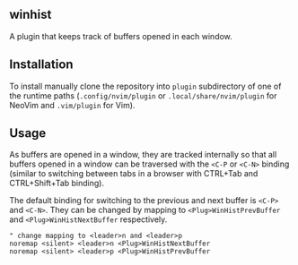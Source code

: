 ## winhist

A plugin that keeps track of buffers opened in each window.

## Installation

To install manually clone the repository into `plugin` subdirectory of one of the runtime paths 
(`.config/nvim/plugin` or `.local/share/nvim/plugin` for NeoVim and `.vim/plugin` for Vim).

## Usage

As buffers are opened in a window, they are tracked internally so that all buffers opened
in a window can be traversed with the `<C-P` or `<C-N>` binding (similar to switching between
tabs in a browser with CTRL+Tab and CTRL+Shift+Tab binding).

The default binding for switching to the previous and next buffer is `<C-P>` and `<C-N>`.
They can be changed by mapping to `<Plug>WinHistPrevBuffer` and `<Plug>WinHistNextBuffer` respectively.
``` vim
" change mapping to <leader>n and <leader>p
noremap <silent> <leader>n <Plug>WinHistNextBuffer
noremap <silent> <leader>p <Plug>WinHistPrevBuffer
```


